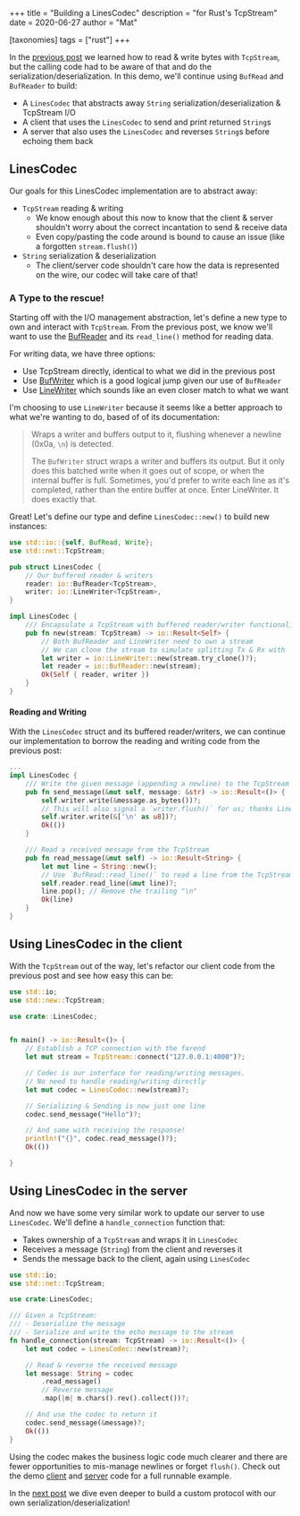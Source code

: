 +++
title = "Building a LinesCodec"
description = "for Rust's TcpStream"
date = 2020-06-27
author = "Mat"

[taxonomies]
tags = ["rust"]
+++

In the [previous post](../reading-and-writing) we learned how to read & write bytes with `TcpStream`, but the calling code had to be aware of that and do the serialization/deserialization.  In this demo, we'll continue using `BufRead` and `BufReader` to build:

- A `LinesCodec` that abstracts away `String` serialization/deserialization & TcpStream I/O
- A client that uses the `LinesCodec` to send and print returned `String`s
- A server that also uses the `LinesCodec` and reverses `String`s before echoing them back

<!-- more -->
## LinesCodec
Our goals for this LinesCodec implementation are to abstract away:
- `TcpStream` reading & writing
  - We know enough about this now to know that the client & server shouldn't worry about the correct incantation to send & receive data
  - Even copy/pasting the code around is bound to cause an issue (like a forgotten `stream.flush()`)
- `String` serialization & deserialization
  - The client/server code shouldn't care how the data is represented on the wire, our codec will take care of that!

### A Type to the rescue!
Starting off with the I/O management abstraction, let's define a new type to own and interact with `TcpStream`. From the previous post, we know we'll want to use the [BufReader](https://doc.rust-lang.org/std/io/struct.BufReader.html) and its `read_line()` method for reading data.

For writing data, we have three options:
  - Use TcpStream directly, identical to what we did in the previous post
  - Use [BufWriter](https://doc.rust-lang.org/std/io/struct.BufWriter.html) which is a good logical jump given our use of `BufReader`
  - Use [LineWriter](https://doc.rust-lang.org/stable/std/io/struct.LineWriter.html) which sounds like an even closer match to what we want


I'm choosing to use `LineWriter` because it seems like a better approach to what we're wanting to do, based of of its documentation:

> Wraps a writer and buffers output to it, flushing whenever a newline (0x0a, `\n`) is detected.
> 
> The `BufWriter` struct wraps a writer and buffers its output. But it only does this batched write when it goes out of scope, or when the internal buffer is full. Sometimes, you'd prefer to write each line as it's completed, rather than the entire buffer at once. Enter LineWriter. It does exactly that.

Great! Let's define our type and define `LinesCodec::new()` to build new instances:

```rust
use std::io::{self, BufRead, Write};
use std::net::TcpStream;

pub struct LinesCodec {
    // Our buffered reader & writers
    reader: io::BufReader<TcpStream>,
    writer: io::LineWriter<TcpStream>,
}

impl LinesCodec {
    /// Encapsulate a TcpStream with buffered reader/writer functionality
    pub fn new(stream: TcpStream) -> io::Result<Self> {
        // Both BufReader and LineWriter need to own a stream
        // We can clone the stream to simulate splitting Tx & Rx with `try_clone()`
        let writer = io::LineWriter::new(stream.try_clone()?);
        let reader = io::BufReader::new(stream);
        Ok(Self { reader, writer })
    }
}
```

#### Reading and Writing
With the `LinesCodec` struct and its buffered reader/writers, we can continue our implementation to borrow the reading and writing code from the previous post:

```rust
...
impl LinesCodec {
    /// Write the given message (appending a newline) to the TcpStream
    pub fn send_message(&mut self, message: &str) -> io::Result<()> {
        self.writer.write(&message.as_bytes())?;
        // This will also signal a `writer.flush()` for us; thanks LineWriter!
        self.writer.write(&['\n' as u8])?;
        Ok(())
    }

    /// Read a received message from the TcpStream
    pub fn read_message(&mut self) -> io::Result<String> {
        let mut line = String::new();
        // Use `BufRead::read_line()` to read a line from the TcpStream
        self.reader.read_line(&mut line)?;
        line.pop(); // Remove the trailing "\n"
        Ok(line)
    }
}
```

## Using LinesCodec in the client
With the `TcpStream` out of the way, let's refactor our client code from the previous post and see how easy this can be:

```rust
use std::io;
use std::new::TcpStream;

use crate::LinesCodec;


fn main() -> io::Result<()> {
    // Establish a TCP connection with the farend
    let mut stream = TcpStream::connect("127.0.0.1:4000")?;

    // Codec is our interface for reading/writing messages.
    // No need to handle reading/writing directly
    let mut codec = LinesCodec::new(stream)?;

    // Serializing & Sending is now just one line
    codec.send_message("Hello")?;

    // And same with receiving the response!
    println!("{}", codec.read_message()?);
    Ok(())

}
```

## Using LinesCodec in the server
And now we have some very similar work to update our server to use `LinesCodec`. We'll define a `handle_connection` function that:
- Takes ownership of a `TcpStream` and wraps it in `LinesCodec`
- Receives a message (`String`) from the client and reverses it
- Sends the message back to the client, again using `LinesCodec`

```rust
use std::io;
use std::net::TcpStream;

use crate:LinesCodec;

/// Given a TcpStream:
/// - Deserialize the message
/// - Serialize and write the echo message to the stream
fn handle_connection(stream: TcpStream) -> io::Result<()> {
    let mut codec = LinesCodec::new(stream)?;

    // Read & reverse the received message
    let message: String = codec
        .read_message()
        // Reverse message
        .map(|m| m.chars().rev().collect())?;

    // And use the codec to return it
    codec.send_message(&message)?;
    Ok(())
}
```

Using the codec makes the business logic code much clearer and there are fewer opportunities to mis-manage newlines or forget `flush()`. Check out the demo [client](https://github.com/thepacketgeek/rust-tcpstream-demo/blob/master/lines/src/bin/client.rs) and [server](https://github.com/thepacketgeek/rust-tcpstream-demo/blob/master/lines/src/bin/server.rs) code for a full runnable example.

In the [next post](../create-a-protocol) we dive even deeper to build a custom protocol with our own serialization/deserialization!
